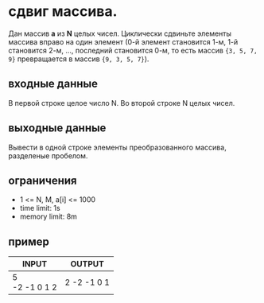 # сдвиг массива.

Дан массив __a__ из __N__ целых чисел. Циклически сдвиньте элементы массива вправо на один элемент (0-й элемент становится 1-м, 1-й становится 2-м, ..., последний становится 0-м, то есть массив `{3, 5, 7, 9}` превращается в массив `{9, 3, 5, 7}`).

## входные данные

В первой строке целое число N. Во второй строке N целых чисел.

## выходные данные

Вывести в одной строке элементы преобразованного массива, разделеные пробелом.

## ограничения

 * 1 <= N, M, a[i] <= 1000
 * time limit: 1s
 * memory limit: 8m

## пример

| INPUT | OUTPUT |
| ----- | ------ |
| 5<br>-2 -1 0 1 2 | 2 -2 -1 0 1 |
